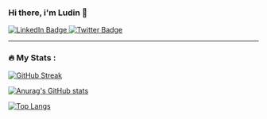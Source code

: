 ### Hi there, i'm Ludin 👋

<div id="badges">
  <a href="https://www.linkedin.com/in/ludin-nento">
    <img src="https://img.shields.io/badge/LinkedIn-blue?style=for-the-badge&logo=linkedin&logoColor=white" alt="LinkedIn Badge"/>
  </a>
  <a href="https://twitter.com/fncode">
    <img src="https://img.shields.io/badge/Twitter-blue?style=for-the-badge&logo=twitter&logoColor=white" alt="Twitter Badge"/>
  </a>
</div>


---

### :fire: My Stats :

[![GitHub Streak](http://github-readme-streak-stats.herokuapp.com?user=fn-code&date_format=M%20j%5B%2C%20Y%5D)](https://git.io/streak-stats)

[![Anurag's GitHub stats](https://github-readme-stats.vercel.app/api?username=fn-code)](https://github.com/anuraghazra/github-readme-stats)

[![Top Langs](https://github-readme-stats.vercel.app/api/top-langs/?username=fn-code&layout=compact&hide=php,css,html,plpgsql)](https://github.com/anuraghazra/github-readme-stats)

<!--
**fn-code/fn-code** is a ✨ _special_ ✨ repository because its `README.md` (this file) appears on your GitHub profile.

Here are some ideas to get you started:

- 🔭 I’m currently working on ...
- 🌱 I’m currently learning ...![image](https://user-images.githubusercontent.com/20040743/175941200-91cad31f-8ed0-45a7-a50b-e73c15faaf9b.gif)

- 👯 I’m looking to collaborate on ...![Uploading image.gif…]()

- 🤔 I’m looking for help with ...
- 💬 Ask me about ...
- 📫 How to reach me: ...
- 😄 Pronouns: ...
- ⚡ Fun fact: ...
-->
